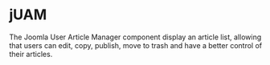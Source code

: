 # jUAM

The Joomla User Article Manager component display an article list, allowing that users can edit, copy, publish, move to trash and have a better control of their articles. 
